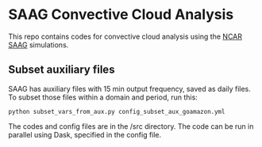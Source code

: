 # SAAG Convective Cloud Analysis

This repo contains codes for convective cloud analysis using the [NCAR SAAG](https://ral.ucar.edu/projects/south-america-affinity-group-saag) simulations.

## Subset auxiliary files

SAAG has auxiliary files with 15 min output frequency, saved as daily files. To subset those files within a domain and period, run this:

`python subset_vars_from_aux.py config_subset_aux_goamazon.yml`

The codes and config files are in the /src directory. The code can be run in parallel using Dask, specified in the config file. 